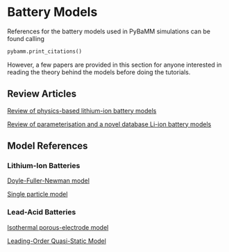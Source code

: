 # Battery Models

References for the battery models used in PyBaMM simulations can be found calling
```python
pybamm.print_citations()
```
However, a few papers are provided in this section for anyone interested in reading the theory
behind the models before doing the tutorials.

## Review Articles

[Review of physics-based lithium-ion battery models](https://iopscience.iop.org/article/10.1088/2516-1083/ac7d31)

[Review of parameterisation and a novel database Li-ion battery models](https://iopscience.iop.org/article/10.1088/2516-1083/ac692c)

## Model References

### Lithium-Ion Batteries

[Doyle-Fuller-Newman model](https://iopscience.iop.org/article/10.1149/1.2221597)

[Single particle model](https://iopscience.iop.org/article/10.1149/2.0341915jes)


### Lead-Acid Batteries

[Isothermal porous-electrode model](https://iopscience.iop.org/article/10.1149/2.0301910jes)

[Leading-Order Quasi-Static Model](https://iopscience.iop.org/article/10.1149/2.0441908jes)
